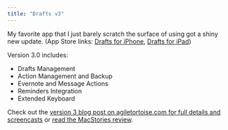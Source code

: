 ```yaml
---
title: "Drafts v3"
---
```

<p>My favorite app that I just barely scratch the surface of using got a shiny new update. (App Store links: <a href="http://target.georiot.com/Proxy.ashx?tsid=528&GR_URL=https%253A%252F%252Fitunes.apple.com%252Fus%252Fapp%252Fdrafts%252Fid502385074%253Fmt%253D8%2526uo%253D4%2526partnerId%253D30" target="itunes_store">Drafts for iPhone</a>, <a href="http://target.georiot.com/Proxy.ashx?tsid=528&GR_URL=https%253A%252F%252Fitunes.apple.com%252Fus%252Fapp%252Fdrafts-for-ipad%252Fid542797283%253Fmt%253D8%2526uo%253D4%2526partnerId%253D30" target="itunes_store">Drafts for iPad</a>)</p>
<p>Version 3.0 includes:</p>
<ul>
<li>Drafts Management</li>
<li>Action Management and Backup</li>
<li>Evernote and Message Actions</li>
<li>Reminders Integration</li>
<li>Extended Keyboard</li>
</ul>
<p>Check out the <a href="http://agiletortoise.com/blog/2013/04/24/drafts-and-drafts-for-ipad-3-dot-0/">version 3 blog post on agiletortoise.com for full details and screencasts</a> or <a href="http://www.macstories.net/reviews/drafts-3-review-better-ios-automation-and-workflows/">read the MacStories review</a>.</p>
